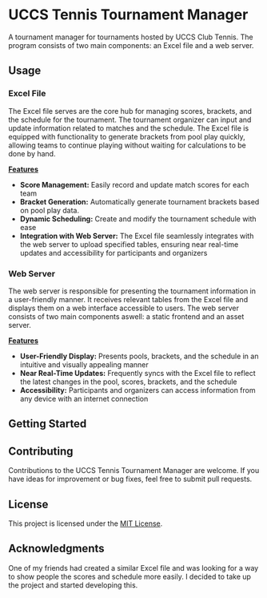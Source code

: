 # UCCS Tennis Tournament Manager

A tournament manager for tournaments hosted by UCCS Club Tennis. The program consists of two main components: an Excel file and a web server.

## Usage

### Excel File

The Excel file serves are the core hub for managing scores, brackets, and the schedule for the tournament. The tournament organizer can input and update information related to matches and the schedule. The Excel file is equipped with functionality to generate brackets from pool play quickly, allowing teams to continue playing without waiting for calculations to be done by hand.

<u>**Features**</u>

- **Score Management:** Easily record and update match scores for each team
- **Bracket Generation:** Automatically generate tournament brackets based on pool play data.
- **Dynamic Scheduling:** Create and modify the tournament schedule with ease
- **Integration with Web Server:** The Excel file seamlessly integrates with the web server to upload specified tables, ensuring near real-time updates and accessibility for participants and organizers

### Web Server

The web server is responsible for presenting the tournament information in a user-friendly manner. It receives relevant tables from the Excel file and displays them on a web interface accessible to users. The web server consists of two main components aswell: a static frontend and an asset server.

<u>**Features**</u>

- **User-Friendly Display:** Presents pools, brackets, and the schedule in an intuitive and visually appealing manner
- **Near Real-Time Updates:** Frequently syncs with the Excel file to reflect the latest changes in the pool, scores, brackets, and the schedule
- **Accessibility:** Participants and organizers can access information from any device with an internet connection

## Getting Started

## Contributing

Contributions to the UCCS Tennis Tournament Manager are welcome. If you have ideas for improvement or bug fixes, feel free to submit pull requests.

## License

This project is licensed under the [MIT License](https://opensource.org/license/mit/).

## Acknowledgments

One of my friends had created a similar Excel file and was looking for a way to show people the scores and schedule more easily. I decided to take up the project and started developing this.
